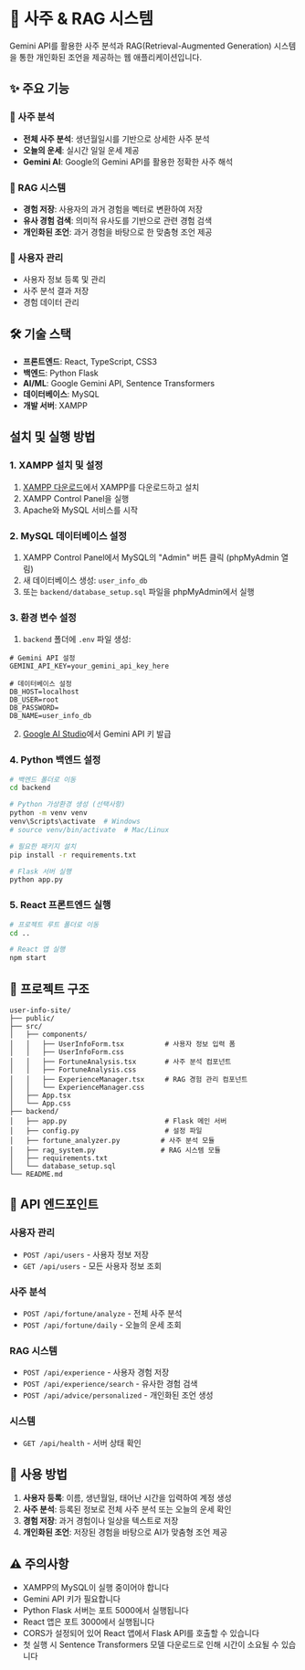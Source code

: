 # 🔮 사주 & RAG 시스템

Gemini API를 활용한 사주 분석과 RAG(Retrieval-Augmented Generation) 시스템을 통한 개인화된 조언을 제공하는 웹 애플리케이션입니다.

## ✨ 주요 기능

### 🔮 사주 분석
- **전체 사주 분석**: 생년월일시를 기반으로 상세한 사주 분석
- **오늘의 운세**: 실시간 일일 운세 제공
- **Gemini AI**: Google의 Gemini API를 활용한 정확한 사주 해석

### 📝 RAG 시스템
- **경험 저장**: 사용자의 과거 경험을 벡터로 변환하여 저장
- **유사 경험 검색**: 의미적 유사도를 기반으로 관련 경험 검색
- **개인화된 조언**: 과거 경험을 바탕으로 한 맞춤형 조언 제공

### 👤 사용자 관리
- 사용자 정보 등록 및 관리
- 사주 분석 결과 저장
- 경험 데이터 관리

## 🛠 기술 스택

- **프론트엔드**: React, TypeScript, CSS3
- **백엔드**: Python Flask
- **AI/ML**: Google Gemini API, Sentence Transformers
- **데이터베이스**: MySQL
- **개발 서버**: XAMPP

## 설치 및 실행 방법

### 1. XAMPP 설치 및 설정

1. [XAMPP 다운로드](https://www.apachefriends.org/download.html)에서 XAMPP를 다운로드하고 설치
2. XAMPP Control Panel을 실행
3. Apache와 MySQL 서비스를 시작

### 2. MySQL 데이터베이스 설정

1. XAMPP Control Panel에서 MySQL의 "Admin" 버튼 클릭 (phpMyAdmin 열림)
2. 새 데이터베이스 생성: `user_info_db`
3. 또는 `backend/database_setup.sql` 파일을 phpMyAdmin에서 실행

### 3. 환경 변수 설정

1. `backend` 폴더에 `.env` 파일 생성:
```env
# Gemini API 설정
GEMINI_API_KEY=your_gemini_api_key_here

# 데이터베이스 설정
DB_HOST=localhost
DB_USER=root
DB_PASSWORD=
DB_NAME=user_info_db
```

2. [Google AI Studio](https://makersuite.google.com/app/apikey)에서 Gemini API 키 발급

### 4. Python 백엔드 설정

```bash
# 백엔드 폴더로 이동
cd backend

# Python 가상환경 생성 (선택사항)
python -m venv venv
venv\Scripts\activate  # Windows
# source venv/bin/activate  # Mac/Linux

# 필요한 패키지 설치
pip install -r requirements.txt

# Flask 서버 실행
python app.py
```

### 5. React 프론트엔드 실행

```bash
# 프로젝트 루트 폴더로 이동
cd ..

# React 앱 실행
npm start
```

## 📁 프로젝트 구조

```
user-info-site/
├── public/
├── src/
│   ├── components/
│   │   ├── UserInfoForm.tsx          # 사용자 정보 입력 폼
│   │   ├── UserInfoForm.css
│   │   ├── FortuneAnalysis.tsx       # 사주 분석 컴포넌트
│   │   ├── FortuneAnalysis.css
│   │   ├── ExperienceManager.tsx     # RAG 경험 관리 컴포넌트
│   │   └── ExperienceManager.css
│   ├── App.tsx
│   └── App.css
├── backend/
│   ├── app.py                        # Flask 메인 서버
│   ├── config.py                     # 설정 파일
│   ├── fortune_analyzer.py          # 사주 분석 모듈
│   ├── rag_system.py                # RAG 시스템 모듈
│   ├── requirements.txt
│   └── database_setup.sql
└── README.md
```

## 🔌 API 엔드포인트

### 사용자 관리
- `POST /api/users` - 사용자 정보 저장
- `GET /api/users` - 모든 사용자 정보 조회

### 사주 분석
- `POST /api/fortune/analyze` - 전체 사주 분석
- `POST /api/fortune/daily` - 오늘의 운세 조회

### RAG 시스템
- `POST /api/experience` - 사용자 경험 저장
- `POST /api/experience/search` - 유사한 경험 검색
- `POST /api/advice/personalized` - 개인화된 조언 생성

### 시스템
- `GET /api/health` - 서버 상태 확인

## 🚀 사용 방법

1. **사용자 등록**: 이름, 생년월일, 태어난 시간을 입력하여 계정 생성
2. **사주 분석**: 등록된 정보로 전체 사주 분석 또는 오늘의 운세 확인
3. **경험 저장**: 과거 경험이나 일상을 텍스트로 저장
4. **개인화된 조언**: 저장된 경험을 바탕으로 AI가 맞춤형 조언 제공

## ⚠️ 주의사항

- XAMPP의 MySQL이 실행 중이어야 합니다
- Gemini API 키가 필요합니다
- Python Flask 서버는 포트 5000에서 실행됩니다
- React 앱은 포트 3000에서 실행됩니다
- CORS가 설정되어 있어 React 앱에서 Flask API를 호출할 수 있습니다
- 첫 실행 시 Sentence Transformers 모델 다운로드로 인해 시간이 소요될 수 있습니다